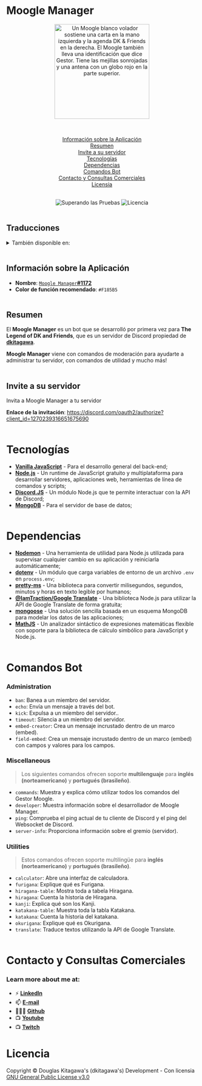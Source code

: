 # Moogle Manager

<p align=center>
<img src="https://i.imgur.com/zhNQNG8.png" width="250px" alt="Un Moogle blanco volador sostiene una carta en la mano izquierda y la agenda DK & Friends en la derecha. El Moogle también lleva una identificación que dice Gestor. Tiene las mejillas sonrojadas y una antena con un globo rojo en la parte superior." loading="lazy" />
</p>
<br />

<center>

[Información sobre la Aplicación](#información-sobre-la-aplicación)<br />
[Resumen](#resumen)<br />
[Invite a su servidor](#invite-a-su-servidor)<br />
[Tecnologías](#tecnologías)<br />
[Dependencias](#dependencias)<br />
[Comandos Bot](#comandos-bot)<br />
[Contacto y Consultas Comerciales](#contacto-y-consultas-comerciales)<br />
[Licensia](#licencia)<br />
<br />

![Superando las Pruebas](https://img.shields.io/badge/build-passing-brightgreen) ![Licencia](https://camo.githubusercontent.com/a40de0257320518fb90f63064c57e70bc026d492b258b4ea42ec58f1e5f2279c/68747470733a2f2f696d672e736869656c64732e696f2f6769746875622f6c6963656e73652f72617468656e612f72617468656e612e737667)
<br /><br />

</center>

Traducciones
---
<details>
<summary>También disponible en:</summary>

- [Inglés](./README.md)
- [Español](./README-es.md)
- [Portugués](./README-pt-br.md)
- [Japonés](./README-jp.md)
</details>
<br />

## Información sobre la Aplicación
- **Nombre**: [`Moogle Manager`**#1172**](https://discord.com/users/1221986587399815198/)
- **Color de función recomendado**: `#F185B5`
<br /><br />

## Resumen
El **Moogle Manager** es un bot que se desarrolló por primera vez para **The Legend of DK and Friends**, que es un servidor de Discord propiedad de **[dkitagawa](https://discord.com/users/737103505663328356/)**.

**Moogle Manager** viene con comandos de moderación para ayudarte a administrar tu servidor, con comandos de utilidad y mucho más!
<br /><br />

## Invite a su servidor
Invita a Moogle Manager a tu servidor

**Enlace de la invitación**: https://discord.com/oauth2/authorize?client_id=1270239316651675690
<br /><br />

# Tecnologías
- [**Vanilla JavaScript**](https://developer.mozilla.org/en-US/docs/Web/JavaScript) - Para el desarrollo general del back-end;
- [**Node.js**]() - Un runtime de JavaScript gratuito y multiplataforma para desarrollar servidores, aplicaciones web, herramientas de línea de comandos y scripts;
- [**Discord.JS**](https://discord.js.org/) - Un módulo Node.js que te permite interactuar con la API de Discord;
- [**MongoDB**](https://www.mongodb.com/company/what-is-mongodb) - Para el servidor de base de datos;
<br /><br />

# Dependencias
- [**Nodemon**](https://nodemon.io/) - Una herramienta de utilidad para Node.js utilizada para supervisar cualquier cambio en su aplicación y reiniciarla automáticamente;
- [**dotenv**](https://www.npmjs.com/package/dotenv) - Un módulo que carga variables de entorno de un archivo `.env` en `process.env`;
- [**pretty-ms**](https://www.npmjs.com/package/pretty-ms) - Una biblioteca para convertir milisegundos, segundos, minutos y horas en texto legible por humanos;
- [**@IamTraction/Google Translate**](https://www.npmjs.com/package/@iamtraction/google-translate) - Una biblioteca Node.js para utilizar la API de Google Translate de forma gratuita;
- [**mongoose**](https://mongoosejs.com/) - Una solución sencilla basada en un esquema MongoDB para modelar los datos de las aplicaciones;
- [**MathJS**](https://mathjs.org/) - Un analizador sintáctico de expresiones matemáticas flexible con soporte para la biblioteca de cálculo simbólico para JavaScript y Node.js.
<br /><br />

# Comandos Bot

### Administration
- `ban`: Banea a un miembro del servidor.
- `echo`: Envía un mensaje a través del bot.
- `kick`: Expulsa a un miembro del servidor..
- `timeout`: Silencia a un miembro del servidor.
- `embed-creator`: Crea un mensaje incrustado dentro de un marco (embed).
- `field-embed`: Crea un mensaje incrustado dentro de un marco (embed) con campos y valores para los campos.

### Miscellaneous
> Los siguientes comandos ofrecen soporte **multilenguaje** para **inglés (norteamericano)** y **portugués (brasileño)**.
- `commands`: Muestra y explica cómo utilizar todos los comandos del Gestor Moogle.
- `developer`: Muestra información sobre el desarrollador de Moogle Manager.
- `ping`: Comprueba el ping actual de tu cliente de Discord y el ping del Websocket de Discord.
- `server-info`: Proporciona información sobre el gremio (servidor).

### Utilities
> Estos comandos ofrecen soporte multilingüe para **inglés (norteamericano)** y **portugués (brasileño)**.
- `calculator`: Abre una interfaz de calculadora.
- `furigana`: Explique qué es Furigana.
- `hiragana-table`: Mostra toda a tabela Hiragana.
- `hiragana`: Cuenta la historia de Hiragana.
- `kanji`: Explica qué son los Kanji.
- `katakana-table`: Muestra toda la tabla Katakana.
- `katakana`: Cuenta la historia del katakana.
- `okurigana`: Explique qué es Okurigana.
- `translate`: Traduce textos utilizando la API de Google Translate.
<br /><br />

# Contacto y Consultas Comerciales
### **Learn more about me at:**
- ⚡ [**LinkedIn**](https://linkedin.com/in/douglas-kitagawa/)
- 📫 [**E-mail**](mailto:douglaskitagawa@proton.me)
- 👨🏻‍💻 [**Github**](https://github.com/sdkitagawa)
- 📺 [**Youtube**](https://www.youtube.com/@dkitagawa)
- 📺 [**Twitch**](https://www.twitch.tv/kitbitdots)

# Licencia
Copyright © Douglas Kitagawa's (dkitagawa's) Development - Con licensia [GNU General Public License v3.0](../../LICENSE)

